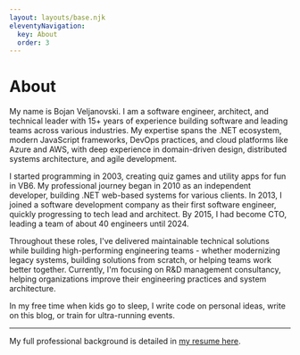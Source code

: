 ```yaml
---
layout: layouts/base.njk
eleventyNavigation:
  key: About
  order: 3
---
```

# About

My name is Bojan Veljanovski. I am a software engineer, architect, and technical leader with 15+ years of experience building software and leading teams across various industries. My expertise spans the .NET ecosystem, modern JavaScript frameworks, DevOps practices, and cloud platforms like Azure and AWS, with deep experience in domain-driven design, distributed systems architecture, and agile development.

I started programming in 2003, creating quiz games and utility apps for fun in VB6. My professional journey began in 2010 as an independent developer, building .NET web-based systems for various clients. In 2013, I joined a software development company as their first software engineer, quickly progressing to tech lead and architect. By 2015, I had become CTO, leading a team of about 40 engineers until 2024. 

Throughout these roles, I've delivered maintainable technical solutions while building high-performing engineering teams - whether modernizing legacy systems, building solutions from scratch, or helping teams work better together. Currently, I'm focusing on R&D management consultancy, helping organizations improve their engineering practices and system architecture. 

In my free time when kids go to sleep, I write code on personal ideas, write on this blog, or train for ultra-running events.

---

My full professional background is detailed in [my resume here](/resume/).
